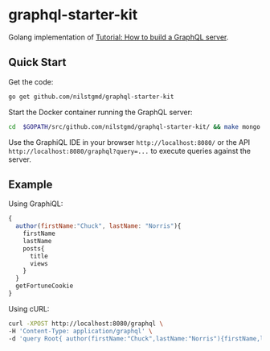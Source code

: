 # graphql-starter-kit

Golang implementation of [Tutorial: How to build a GraphQL server](https://medium.com/apollo-stack/tutorial-building-a-graphql-server-cddaa023c035#.wy5h1htxs).

## Quick Start

Get the code:
```sh
go get github.com/nilstgmd/graphql-starter-kit
```

Start the Docker container running the GraphQL server:
```sh
cd  $GOPATH/src/github.com/nilstgmd/graphql-starter-kit/ && make mongo && make docker
```
Use the GraphiQL IDE in your browser `http://localhost:8080/` or the API `http://localhost:8080/graphql?query=...` to execute queries against the server.

## Example

Using GraphiQL:
```javascript
{
  author(firstName:"Chuck", lastName: "Norris"){
    firstName
    lastName
    posts{
      title
      views
    }
  }
  getFortuneCookie
}
```

Using cURL:
```sh
curl -XPOST http://localhost:8080/graphql \
-H 'Content-Type: application/graphql' \
-d 'query Root{ author(firstName:"Chuck",lastName:"Norris"){firstName,lastName,posts{title,views}},getFortuneCookie }'
```
